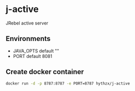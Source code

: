 # j-active
JRebel active server

## Environments
- JAVA_OPTS default ""
- PORT default 8081

## Create docker container

```bash
docker run -d -p 8787:8787 -e PORT=8787 hythzx/j-active
```
